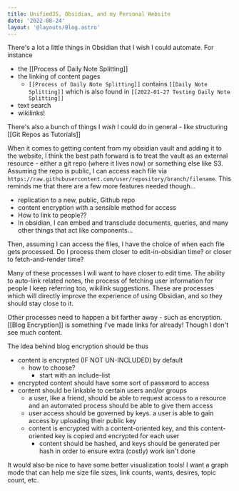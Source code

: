 ```yaml
---
title: UnifiedJS, Obsidian, and my Personal Website
date: '2022-08-24'
layout: '@layouts/Blog.astro'
---
```


There's a lot a little things in Obsidian that I wish I could automate. For instance
- the [[Process of Daily Note Splitting]]
- the linking of content pages 
	- `[[Process of Daily Note Splitting]]` contains `[[Daily Note Splitting]]` which is also found in `[[2022-01-27 Testing Daily Note Splitting]]`
- text search
- wikilinks!

There's also a bunch of things I _wish_ I could do in general - like structuring [[Git Repos as Tutorials]]

When it comes to getting content from my obsidian vault and adding it to the website, I think the best path forward is to treat the vault as an external resource - either a git repo (where it lives now) or something else like S3. Assuming the repo is public, I can access each file via `https://raw.githubusercontent.com/user/repository/branch/filename`. This reminds me that there are a few more features needed though...
- replication to a new, public, Github repo
- content encryption with a sensible method for access
- How to link to people??
- In obsidian, I can embed and transclude documents, queries, and many other things that act like components...

Then, assuming I can access the files, I have the choice of when each file gets processed.
Do I process them closer to edit-in-obsidian time? or closer to fetch-and-render time?

Many of these processes I will want to have closer to edit time. The ability to auto-link related notes, the process of fetching user information for people I keep referring too, wikilink suggestions. These are processes which will directly improve the experience of using Obsidian, and so they should stay close to it.

Other processes need to happen a bit farther away - such as encryption. [[Blog Encryption]] is something I've made links for already! Though I don't see much content.

The idea behind blog encryption should be thus
- content is encrypted (IF NOT UN-INCLUDED) by default
	- how to choose?
		- start with an include-list
- encrypted content should have some sort of password to access
- content should be linkable to certain users and/or groups
	- a user, like a friend, should be able to request access to a resource and an automated process should be able to give them access
	- user access should be governed by keys. a user is able to gain access by uploading their public key
	- content is encrypted with a content-oriented key, and this content-oriented key is copied and encrypted for each user
		- content should be hashed, and keys should be generated per hash in order to ensure extra (costly) work isn't done

It would also be nice to have some better visualization tools! I want a graph mode that can help me size file sizes, link counts, wants, desires, topic count, etc.